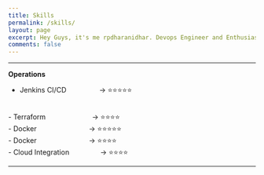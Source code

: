 ```yaml
---
title: Skills
permalink: /skills/
layout: page
excerpt: Hey Guys, it's me rpdharanidhar. Devops Engineer and Enthusiast.
comments: false
---
```

<hr>

**Operations**
<br>
- Jenkins CI/CD&nbsp;&nbsp;&nbsp;&nbsp;&nbsp;&nbsp;&nbsp;&nbsp;&nbsp; &nbsp;&nbsp;&nbsp;&nbsp;&nbsp;&nbsp;     -> ⭐⭐⭐⭐⭐
<br>
- Terraform&nbsp;&nbsp;&nbsp;&nbsp;&nbsp;&nbsp;&nbsp;&nbsp;&nbsp;&nbsp;&nbsp;&nbsp;&nbsp;&nbsp;&nbsp;&nbsp;&nbsp;&nbsp;&nbsp;&nbsp;&nbsp;&nbsp;&nbsp;    -> ⭐⭐⭐⭐
<br>
- Docker&nbsp;&nbsp;&nbsp;&nbsp;&nbsp;&nbsp;&nbsp;&nbsp;&nbsp;&nbsp;&nbsp;&nbsp;&nbsp;&nbsp;&nbsp;&nbsp;&nbsp;&nbsp;&nbsp;&nbsp;&nbsp;&nbsp;&nbsp;&nbsp;&nbsp;&nbsp; -> ⭐⭐⭐⭐⭐
<br>
- Docker&nbsp;&nbsp;&nbsp;&nbsp;&nbsp;&nbsp;&nbsp;&nbsp;&nbsp;&nbsp;&nbsp;&nbsp;&nbsp;&nbsp;&nbsp;&nbsp;&nbsp;&nbsp;&nbsp;&nbsp;&nbsp;&nbsp;&nbsp;&nbsp;&nbsp;&nbsp; -> ⭐⭐⭐⭐
<br>
- Cloud Integration&nbsp;&nbsp;&nbsp;&nbsp;&nbsp;&nbsp;&nbsp;&nbsp;&nbsp;&nbsp;&nbsp;&nbsp;&nbsp;&nbsp;&nbsp; -> ⭐⭐⭐⭐
<hr>

